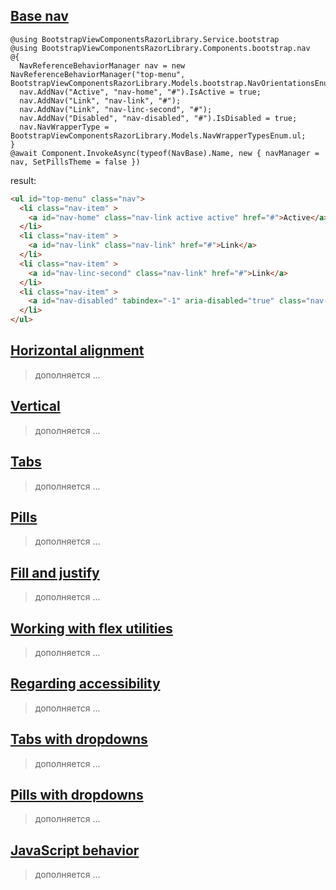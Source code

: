 ## [Base nav](https://getbootstrap.com/docs/4.3/components/navs/#base-nav)
```cshtml
@using BootstrapViewComponentsRazorLibrary.Service.bootstrap
@using BootstrapViewComponentsRazorLibrary.Components.bootstrap.nav
@{
  NavReferenceBehaviorManager nav = new NavReferenceBehaviorManager("top-menu", BootstrapViewComponentsRazorLibrary.Models.bootstrap.NavOrientationsEnum.HorizontallyLeftAligned);
  nav.AddNav("Active", "nav-home", "#").IsActive = true;
  nav.AddNav("Link", "nav-link", "#");
  nav.AddNav("Link", "nav-linc-second", "#");
  nav.AddNav("Disabled", "nav-disabled", "#").IsDisabled = true;
  nav.NavWrapperType = BootstrapViewComponentsRazorLibrary.Models.NavWrapperTypesEnum.ul;
}
@await Component.InvokeAsync(typeof(NavBase).Name, new { navManager = nav, SetPillsTheme = false })
```
result:
```html
<ul id="top-menu" class="nav">
  <li class="nav-item" >
    <a id="nav-home" class="nav-link active active" href="#">Active</a>
  </li>
  <li class="nav-item" >
    <a id="nav-link" class="nav-link" href="#">Link</a>
  </li>
  <li class="nav-item" >
    <a id="nav-linc-second" class="nav-link" href="#">Link</a>
  </li>
  <li class="nav-item" >
    <a id="nav-disabled" tabindex="-1" aria-disabled="true" class="nav-link disabled" href="#">Disabled</a>
  </li>
</ul>
```

## [Horizontal alignment](https://getbootstrap.com/docs/4.3/components/navs/#horizontal-alignment)
> дополняется ...

## [Vertical](https://getbootstrap.com/docs/4.3/components/navs/#vertical)
> дополняется ...

## [Tabs](https://getbootstrap.com/docs/4.3/components/navs/#tabs)
> дополняется ...

## [Pills](https://getbootstrap.com/docs/4.3/components/navs/#pills)
> дополняется ...

## [Fill and justify](https://getbootstrap.com/docs/4.3/components/navs/#fill-and-justify)
> дополняется ...

## [Working with flex utilities](https://getbootstrap.com/docs/4.3/components/navs/#working-with-flex-utilities)
> дополняется ...

## [Regarding accessibility](https://getbootstrap.com/docs/4.3/components/navs/#regarding-accessibility)
> дополняется ...

## [Tabs with dropdowns](https://getbootstrap.com/docs/4.3/components/navs/#tabs-with-dropdowns)
> дополняется ...

## [Pills with dropdowns](https://getbootstrap.com/docs/4.3/components/navs/#pills-with-dropdowns)
> дополняется ...

## [JavaScript behavior](https://getbootstrap.com/docs/4.3/components/navs/#javascript-behavior)
> дополняется ...
